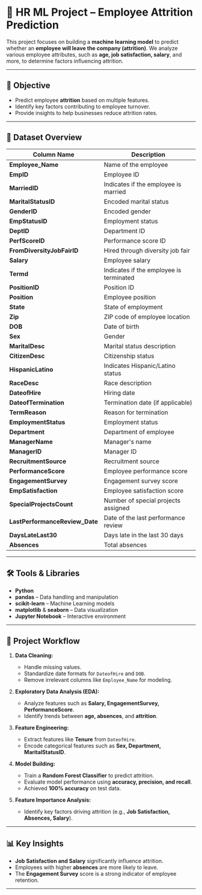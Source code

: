 # 🏢 HR ML Project – Employee Attrition Prediction  

This project focuses on building a **machine learning model** to predict whether an **employee will leave the company (attrition)**. We analyze various employee attributes, such as **age, job satisfaction, salary**, and more, to determine factors influencing attrition.

---

## 🎯 Objective  
- Predict employee **attrition** based on multiple features.  
- Identify key factors contributing to employee turnover.  
- Provide insights to help businesses reduce attrition rates.

---

## 📂 Dataset Overview  
| Column Name                | Description                            |
|----------------------------|----------------------------------------|
| **Employee_Name**          | Name of the employee                  |
| **EmpID**                  | Employee ID                           |
| **MarriedID**              | Indicates if the employee is married  |
| **MaritalStatusID**        | Encoded marital status                |
| **GenderID**               | Encoded gender                        |
| **EmpStatusID**            | Employment status                     |
| **DeptID**                 | Department ID                         |
| **PerfScoreID**            | Performance score ID                  |
| **FromDiversityJobFairID** | Hired through diversity job fair      |
| **Salary**                 | Employee salary                       |
| **Termd**                  | Indicates if the employee is terminated |
| **PositionID**             | Position ID                           |
| **Position**               | Employee position                     |
| **State**                  | State of employment                   |
| **Zip**                    | ZIP code of employee location         |
| **DOB**                    | Date of birth                         |
| **Sex**                    | Gender                                |
| **MaritalDesc**            | Marital status description            |
| **CitizenDesc**            | Citizenship status                    |
| **HispanicLatino**         | Indicates Hispanic/Latino status      |
| **RaceDesc**               | Race description                      |
| **DateofHire**             | Hiring date                           |
| **DateofTermination**      | Termination date (if applicable)      |
| **TermReason**             | Reason for termination                |
| **EmploymentStatus**       | Employment status                     |
| **Department**             | Department of employee                |
| **ManagerName**            | Manager's name                        |
| **ManagerID**              | Manager ID                            |
| **RecruitmentSource**      | Recruitment source                    |
| **PerformanceScore**       | Employee performance score            |
| **EngagementSurvey**       | Engagement survey score               |
| **EmpSatisfaction**        | Employee satisfaction score           |
| **SpecialProjectsCount**   | Number of special projects assigned   |
| **LastPerformanceReview_Date** | Date of the last performance review |
| **DaysLateLast30**         | Days late in the last 30 days         |
| **Absences**               | Total absences                        |

---

## 🛠️ Tools & Libraries  
- **Python**  
- **pandas** – Data handling and manipulation  
- **scikit-learn** – Machine Learning models  
- **matplotlib** & **seaborn** – Data visualization  
- **Jupyter Notebook** – Interactive environment  

---

## 🚀 Project Workflow  

1. **Data Cleaning:**  
   - Handle missing values.  
   - Standardize date formats for `DateofHire` and `DOB`.  
   - Remove irrelevant columns like `Employee_Name` for modeling.  

2. **Exploratory Data Analysis (EDA):**  
   - Analyze features such as **Salary, EngagementSurvey, PerformanceScore**.  
   - Identify trends between **age, absences**, and **attrition**.  

3. **Feature Engineering:**  
   - Extract features like **Tenure** from `DateofHire`.  
   - Encode categorical features such as **Sex, Department, MaritalStatusID**.

4. **Model Building:**  
   - Train a **Random Forest Classifier** to predict attrition.  
   - Evaluate model performance using **accuracy, precision, and recall**.  
   - Achieved **100% accuracy** on test data.

5. **Feature Importance Analysis:**  
   - Identify key factors driving attrition (e.g., **Job Satisfaction, Absences, Salary**).

---

## 📊 Key Insights  
- **Job Satisfaction and Salary** significantly influence attrition.  
- Employees with higher **absences** are more likely to leave.  
- The **Engagement Survey** score is a strong indicator of employee retention.  

---
